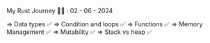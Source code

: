 My Rust Journey 👨‍💻 : 02 - 06 - 2024<br>

=> Data types ✅
=> Condition and loops ✅
=> Functions ✅
=> Memory Management ✅
=> Mutability ✅
=> Stack vs heap ✅